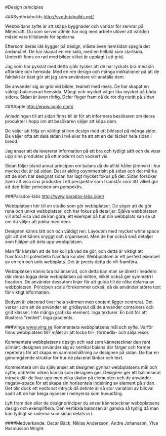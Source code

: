 #Design principles

###Synthriabuilds
http://synthriabuilds.net/

Webbsidans syfte är att skapa byggnader och världar för servrar på Minecraft. Du som server admin har nog med arbete utöver att världen måste vara tilltalande för spelarna.

Eftersom deras idé bygger på design, måste även hemsidan spegla det ändamålet. De har skapat en ren sida, med en helbild som startsida.
Undertill finns en rad med bilder vilket är upplagt i ett grid.

Jag som har pysslat med detta själv tycker att de har lyckats bra med sin affärsidé och hemsida. Med en ren design och många indikationer på att de faktiskt är bäst gör att jag som användare vill anställa dem.

De använder sig av grid vid bilder, teamet med mera.
De har skapat en väldigt balanserad hemsida. Mångt och mycket väger lika mycket på båda sidora.
Sidan är även rörlig. Delar flyger fram då du rör dig neråt på sidan.

###Apple
http://www.apple.com/

Anledningen till att sidan finns till är för att informera besökaren om deras produkter i hopp om att besökaren väljer att köpa dem.

De väljer att följa en väldigt stilren design med ett bildspel på många sidor. De väljer ofta att dela sidan i två eller ha att att en del täcker hela sidan i bredd.

Jag anser att de levererar information på ett bra och tydligt sätt och de visar upp sina produkter på ett modernt och vackert vis.

Sidan följer bland annat principen om balans då de alltid håller jämnvikt i hur mycket det är på sidan. Det är aldrig osymmetriskt på sidan och det märks att de som har designat sidan har lagt mycket fokus på det. Sidan försöker även att visa sina produkter i ett perspektiv som framstår som 3D vilket gör att den följer principen om perspektiv.

###Paradox-labs
http://www.paradox-labs.com/

Webbplatsen hör till en studio som gör webbplatser. De säger att de gör rena och
unika webbplatser, och har fokus på detailjer. Själva webbplatsen vill altså visa
vad de kan göra, ett exempel på hur din webbplats kan se ut om du väljer att
jobba med dem.

Designen känns lätt och och väldigt ren. Layouten med mycket white space gör att det
känns snyggt och organiserat. Men de har också små detaljer som hjälper att
dela upp webbplatsen.

Man får känslan att de har koll
på vad de gör, och detta är viktigt att framföra till potentiella framtida kunder.
Webbplatsen är ett perfekt exempel av en ren och unik webbplats. Det är precis detta
de vill framföra.

Webbplatsen känns bra balanserad, och detta kan man se direkt i headern där deras
logga delar webbplatsen på mitten, vilket också ger symmetri i headern. De använder
dessutom linjer för att guida till de olika delarna av webbplatsen. Principen scale
förekommer också, då de använder större text för viktigt information.

Bodyen är placerad över hela skärmen men content ligger centrerat.
Det verkar som att de använder en gridlayout då de använder containers och grid klasser.
Inte många grafiska element. Inga texturer. En bild för att illustrera "renhet".
Inga gradients.

###Vings
www.ving.se
Kommentera webbplatsens mål och syfte. Varför finns webbplatsen till?
målet är att locka till-, förmedla- och sälja resor.

Kommentera webbplatsens design och vad som kännetecknar den rent allmänt.
designen använder sig av vertikal balans där färger och former repeteras för att skapa en sammanhållning av designen på sidan.
De har en genomgående struktur för hur de placerat länkar och text.

Kommentera om du själv anser att designen gynnar webbplatsens mål och syfte, och/eller vilken känsla som designen ger.
Designen ger ett ballanserat intryck där de livar upp med olika skalor på elementen och de använder negativ-space för att skapa sin horisontela indelning av element på sidan.
Det blir dock ett nedtonat intryck då detinte är så stor variation av bildval samt att de har beiga nyanser i menyerna som huvudfärg.

Lyft fram den eller de designprinciper du anser kännetecknar webbplatsens design och exemplifiera.
Den vertikala balansen är ganska så tydlig då man kan tydligt se raderna som sidan delats in i.

####Medverkande:
Oscar Bäck, Niklas Andersson, Andre Johansson, Ylva Rasmusson Wright.
